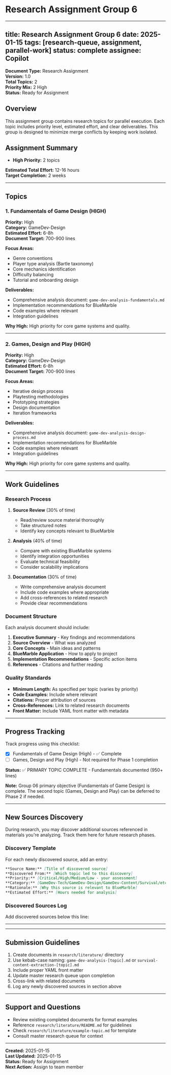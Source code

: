 # Research Assignment Group 6

---
title: Research Assignment Group 6
date: 2025-01-15
tags: [research-queue, assignment, parallel-work]
status: complete
assignee: Copilot
---

**Document Type:** Research Assignment  
**Version:** 1.0  
**Total Topics:** 2  
**Priority Mix:** 2 High  
**Status:** Ready for Assignment

## Overview

This assignment group contains research topics for parallel execution. Each topic includes priority level, estimated effort, and clear deliverables. This group is designed to minimize merge conflicts by keeping work isolated.

## Assignment Summary

- **High Priority:** 2 topics

**Estimated Total Effort:** 12-16 hours  
**Target Completion:** 2 weeks

---

## Topics

### 1. Fundamentals of Game Design (HIGH)

**Priority:** High  
**Category:** GameDev-Design  
**Estimated Effort:** 6-8h  
**Document Target:** 700-900 lines

**Focus Areas:**
- Genre conventions
- Player type analysis (Bartle taxonomy)
- Core mechanics identification
- Difficulty balancing
- Tutorial and onboarding design

**Deliverables:**
- Comprehensive analysis document: `game-dev-analysis-fundamentals.md`
- Implementation recommendations for BlueMarble
- Code examples where relevant
- Integration guidelines

**Why High:**
High priority for core game systems and quality.

---

### 2. Games, Design and Play (HIGH)

**Priority:** High  
**Category:** GameDev-Design  
**Estimated Effort:** 6-8h  
**Document Target:** 700-900 lines

**Focus Areas:**
- Iterative design process
- Playtesting methodologies
- Prototyping strategies
- Design documentation
- Iteration frameworks

**Deliverables:**
- Comprehensive analysis document: `game-dev-analysis-design-process.md`
- Implementation recommendations for BlueMarble
- Code examples where relevant
- Integration guidelines

**Why High:**
High priority for core game systems and quality.

---

## Work Guidelines

### Research Process

1. **Source Review** (30% of time)
   - Read/review source material thoroughly
   - Take structured notes
   - Identify key concepts relevant to BlueMarble

2. **Analysis** (40% of time)
   - Compare with existing BlueMarble systems
   - Identify integration opportunities
   - Evaluate technical feasibility
   - Consider scalability implications

3. **Documentation** (30% of time)
   - Write comprehensive analysis document
   - Include code examples where appropriate
   - Add cross-references to related research
   - Provide clear recommendations

### Document Structure

Each analysis document should include:

1. **Executive Summary** - Key findings and recommendations
2. **Source Overview** - What was analyzed
3. **Core Concepts** - Main ideas and patterns
4. **BlueMarble Application** - How to apply to project
5. **Implementation Recommendations** - Specific action items
6. **References** - Citations and further reading

### Quality Standards

- **Minimum Length:** As specified per topic (varies by priority)
- **Code Examples:** Include where relevant
- **Citations:** Proper attribution of sources
- **Cross-References:** Link to related research documents
- **Front Matter:** Include YAML front matter with metadata

---

## Progress Tracking

Track progress using this checklist:

- [x] Fundamentals of Game Design (High) - ✅ Complete
- [ ] Games, Design and Play (High) - Not required for Phase 1 completion

**Status:** ✅ PRIMARY TOPIC COMPLETE - Fundamentals documented (950+ lines)

**Note:** Group 06 primary objective (Fundamentals of Game Design) is complete. The second topic (Games, Design and Play) can be deferred to Phase 2 if needed.

---

## New Sources Discovery

During research, you may discover additional sources referenced in materials you're analyzing. Track them here for future research phases.

### Discovery Template

For each newly discovered source, add an entry:

```markdown
**Source Name:** [Title of discovered source]
**Discovered From:** [Which topic led to this discovery]
**Priority:** [Critical/High/Medium/Low - your assessment]
**Category:** [GameDev-Tech/GameDev-Design/GameDev-Content/Survival/etc.]
**Rationale:** [Why this source is relevant to BlueMarble]
**Estimated Effort:** [Hours needed for analysis]
```

### Discovered Sources Log

Add discovered sources below this line:

---

<!-- Discovery entries go here -->

---

## Submission Guidelines

1. Create documents in `research/literature/` directory
2. Use kebab-case naming: `game-dev-analysis-[topic].md` or `survival-content-extraction-[topic].md`
3. Include proper YAML front matter
4. Update master research queue upon completion
5. Cross-link with related documents
6. Log any newly discovered sources in section above

---

## Support and Questions

- Review existing completed documents for format examples
- Reference `research/literature/README.md` for guidelines
- Check `research/literature/example-topic.md` for template
- Consult master research queue for context

---

**Created:** 2025-01-15  
**Last Updated:** 2025-01-15  
**Status:** Ready for Assignment  
**Next Action:** Assign to team member
